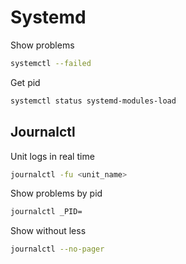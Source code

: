 # Systemd

Show problems

```bash
systemctl --failed
```

Get pid

```bash
systemctl status systemd-modules-load
```

## Journalctl

Unit logs in real time

```bash
journalctl -fu <unit_name>
```

Show problems by pid

```bash
journalctl _PID=
```

Show without less

```bash
journalctl --no-pager
```
